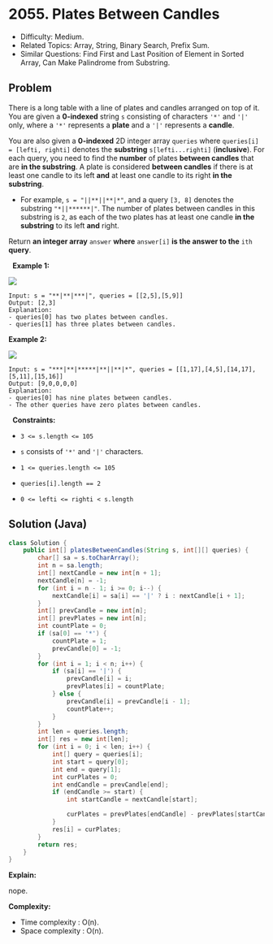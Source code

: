 # 2055. Plates Between Candles

- Difficulty: Medium.
- Related Topics: Array, String, Binary Search, Prefix Sum.
- Similar Questions: Find First and Last Position of Element in Sorted Array, Can Make Palindrome from Substring.

## Problem

There is a long table with a line of plates and candles arranged on top of it. You are given a **0-indexed** string ```s``` consisting of characters ```'*'``` and ```'|'``` only, where a ```'*'``` represents a **plate** and a ```'|'``` represents a **candle**.

You are also given a **0-indexed** 2D integer array ```queries``` where ```queries[i] = [lefti, righti]``` denotes the **substring** ```s[lefti...righti]``` (**inclusive**). For each query, you need to find the **number** of plates **between candles** that are **in the substring**. A plate is considered **between candles** if there is at least one candle to its left **and** at least one candle to its right **in the substring**.


	
- For example, ```s = "||**||**|*"```, and a query ```[3, 8]``` denotes the substring ```"*||******|"```. The number of plates between candles in this substring is ```2```, as each of the two plates has at least one candle **in the substring** to its left **and** right.


Return **an integer array** ```answer``` **where** ```answer[i]``` **is the answer to the** ```ith``` **query**.

 
**Example 1:**

![](https://assets.leetcode.com/uploads/2021/10/04/ex-1.png)

```
Input: s = "**|**|***|", queries = [[2,5],[5,9]]
Output: [2,3]
Explanation:
- queries[0] has two plates between candles.
- queries[1] has three plates between candles.
```

**Example 2:**

![](https://assets.leetcode.com/uploads/2021/10/04/ex-2.png)

```
Input: s = "***|**|*****|**||**|*", queries = [[1,17],[4,5],[14,17],[5,11],[15,16]]
Output: [9,0,0,0,0]
Explanation:
- queries[0] has nine plates between candles.
- The other queries have zero plates between candles.
```

 
**Constraints:**


	
- ```3 <= s.length <= 105```
	
- ```s``` consists of ```'*'``` and ```'|'``` characters.
	
- ```1 <= queries.length <= 105```
	
- ```queries[i].length == 2```
	
- ```0 <= lefti <= righti < s.length```



## Solution (Java)

```java
class Solution {
    public int[] platesBetweenCandles(String s, int[][] queries) {
        char[] sa = s.toCharArray();
        int n = sa.length;
        int[] nextCandle = new int[n + 1];
        nextCandle[n] = -1;
        for (int i = n - 1; i >= 0; i--) {
            nextCandle[i] = sa[i] == '|' ? i : nextCandle[i + 1];
        }
        int[] prevCandle = new int[n];
        int[] prevPlates = new int[n];
        int countPlate = 0;
        if (sa[0] == '*') {
            countPlate = 1;
            prevCandle[0] = -1;
        }
        for (int i = 1; i < n; i++) {
            if (sa[i] == '|') {
                prevCandle[i] = i;
                prevPlates[i] = countPlate;
            } else {
                prevCandle[i] = prevCandle[i - 1];
                countPlate++;
            }
        }
        int len = queries.length;
        int[] res = new int[len];
        for (int i = 0; i < len; i++) {
            int[] query = queries[i];
            int start = query[0];
            int end = query[1];
            int curPlates = 0;
            int endCandle = prevCandle[end];
            if (endCandle >= start) {
                int startCandle = nextCandle[start];

                curPlates = prevPlates[endCandle] - prevPlates[startCandle];
            }
            res[i] = curPlates;
        }
        return res;
    }
}
```

**Explain:**

nope.

**Complexity:**

* Time complexity : O(n).
* Space complexity : O(n).
